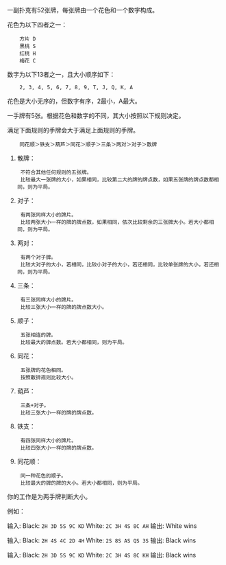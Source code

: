 一副扑克有52张牌，每张牌由一个花色和一个数字构成。

花色为以下四者之一：
        
        方片 D
        黑桃 S
        红桃 H
        梅花 C

数字为以下13者之一，且大小顺序如下：

        2, 3, 4, 5, 6, 7, 8, 9, T, J, Q, K, A

花色是大小无序的，但数字有序，2最小，A最大。

一手牌有5张。根据花色和数字的不同，其大小按照以下规则决定。

满足下面规则的手牌会大于满足上面规则的手牌。

        同花顺＞铁支＞葫芦＞同花＞顺子＞三条＞两对＞对子＞散牌

1. 散牌：

        不符合其他任何规则的五张牌。
        比较最大一张牌的大小，如果相同，比较第二大的牌的牌点数，如果五张牌的牌点数都相同，则为平局。

1. 对子：
        
        有两张同样大小的牌片。
        比较两张大小一样的牌的牌点数，如果相同，依次比较剩余的三张牌大小。若大小都相同，则为平局。

1. 两对：
        
        有两个对子牌。
        比较大对子的大小，若相同，比较小对子的大小，若还相同，比较单张牌的大小，若还相同，则为平局。

1. 三条：
        
        有三张同样大小的牌片。
        比较三张大小一样的牌的牌点数大小。

1. 顺子：
        
        五张相连的牌。
        比较最大的牌点数。若大小都相同，则为平局。

1. 同花：
        
        五张牌的花色相同。
        按照散排规则比较大小。

1. 葫芦：
        
        三条+对子。
        比较三张大小一样的牌的牌点数。

1. 铁支：
        
        有四张同样大小的牌片。
        比较四张大小一样的牌的牌点数。

1. 同花顺：
        
        同一种花色的顺子。
        比较最大的牌的牌的大小。若大小都相同，则为平局。
        

你的工作是为两手牌判断大小。

例如：

输入: 
Black: `2H 3D 5S 9C KD` White: `2C 3H 4S 8C AH`
输出: 
White wins

输入: 
Black: `2H 4S 4C 2D 4H` White: `2S 8S AS QS 3S`
输出: 
Black wins

输入: 
Black: `2H 3D 5S 9C KD` White: `2C 3H 4S 8C KH`
输出: 
Black wins
